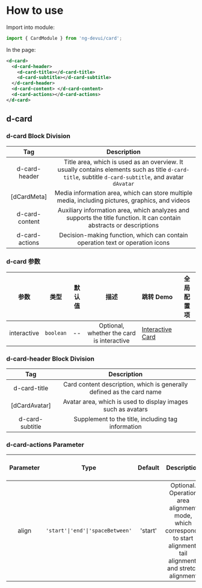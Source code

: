 # How to use

Import into module:

```ts
import { CardModule } from 'ng-devui/card';
```

In the page:

```xml
<d-card>
  <d-card-header>
    <d-card-title></d-card-title>
    <d-card-subtitle></d-card-subtitle>
  </d-card-header>
  <d-card-content> </d-card-content>
  <d-card-actions></d-card-actions>
</d-card>
```

## d-card

### d-card Block Division

|      Tag       |                                                                      Description                                                                      |
| :------------: | :---------------------------------------------------------------------------------------------------------------------------------------------------: |
| d-card-header  | Title area, which is used as an overview. It usually contains elements such as title `d-card-title`, subtitle `d-card-subtitle`, and avatar `dAvatar` |
|  [dCardMeta]   |                           Media information area, which can store multiple media, including pictures, graphics, and videos                            |
| d-card-content |                 Auxiliary information area, which analyzes and supports the title function. It can contain abstracts or descriptions                  |
| d-card-actions |                                     Decision-making function, which can contain operation text or operation icons                                     |

### d-card 参数

|    参数     |   类型    | 默认值 |                   描述                    | 跳转 Demo                                       | 全局配置项 |
| :---------: | :-------: | :----: | :---------------------------------------: | :---------------------------------------------- | ---------- |
| interactive | `boolean` |   --   | Optional, whether the card is interactive | [Interactive Card](demo#card-interactive-usage) |            |

### d-card-header Block Division

|       Tag       |                              Description                              |
| :-------------: | :-------------------------------------------------------------------: |
|  d-card-title   | Card content description, which is generally defined as the card name |
|  [dCardAvatar]  |     Avatar area, which is used to display images such as avatars      |
| d-card-subtitle |          Supplement to the title, including tag information           |

### d-card-actions Parameter

| Parameter |               Type               | Default |                                                     Description                                                      |          Jump to Demo          | Global Config |
| :-------: | :------------------------------: | :-----: | :------------------------------------------------------------------------------------------------------------------: | :----------------------------: | ------------- |
|   align   | `'start'\|'end'\|'spaceBetween'` | 'start' | Optional. Operation area alignment mode, which corresponds to start alignment, tail alignment, and stretch alignment | [Basic usage](demo#card-basic) |
